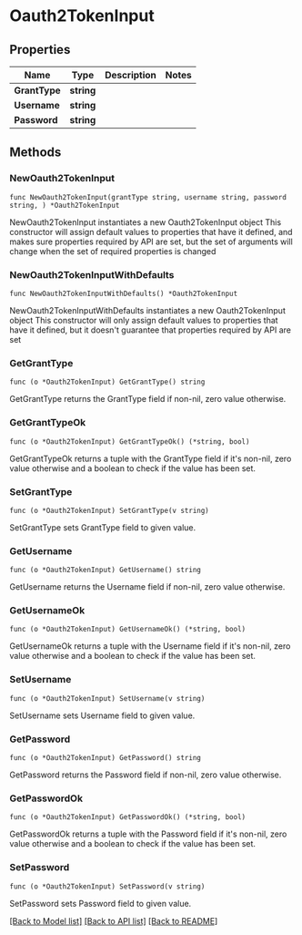 # Oauth2TokenInput

## Properties

Name | Type | Description | Notes
------------ | ------------- | ------------- | -------------
**GrantType** | **string** |  | 
**Username** | **string** |  | 
**Password** | **string** |  | 

## Methods

### NewOauth2TokenInput

`func NewOauth2TokenInput(grantType string, username string, password string, ) *Oauth2TokenInput`

NewOauth2TokenInput instantiates a new Oauth2TokenInput object
This constructor will assign default values to properties that have it defined,
and makes sure properties required by API are set, but the set of arguments
will change when the set of required properties is changed

### NewOauth2TokenInputWithDefaults

`func NewOauth2TokenInputWithDefaults() *Oauth2TokenInput`

NewOauth2TokenInputWithDefaults instantiates a new Oauth2TokenInput object
This constructor will only assign default values to properties that have it defined,
but it doesn't guarantee that properties required by API are set

### GetGrantType

`func (o *Oauth2TokenInput) GetGrantType() string`

GetGrantType returns the GrantType field if non-nil, zero value otherwise.

### GetGrantTypeOk

`func (o *Oauth2TokenInput) GetGrantTypeOk() (*string, bool)`

GetGrantTypeOk returns a tuple with the GrantType field if it's non-nil, zero value otherwise
and a boolean to check if the value has been set.

### SetGrantType

`func (o *Oauth2TokenInput) SetGrantType(v string)`

SetGrantType sets GrantType field to given value.


### GetUsername

`func (o *Oauth2TokenInput) GetUsername() string`

GetUsername returns the Username field if non-nil, zero value otherwise.

### GetUsernameOk

`func (o *Oauth2TokenInput) GetUsernameOk() (*string, bool)`

GetUsernameOk returns a tuple with the Username field if it's non-nil, zero value otherwise
and a boolean to check if the value has been set.

### SetUsername

`func (o *Oauth2TokenInput) SetUsername(v string)`

SetUsername sets Username field to given value.


### GetPassword

`func (o *Oauth2TokenInput) GetPassword() string`

GetPassword returns the Password field if non-nil, zero value otherwise.

### GetPasswordOk

`func (o *Oauth2TokenInput) GetPasswordOk() (*string, bool)`

GetPasswordOk returns a tuple with the Password field if it's non-nil, zero value otherwise
and a boolean to check if the value has been set.

### SetPassword

`func (o *Oauth2TokenInput) SetPassword(v string)`

SetPassword sets Password field to given value.



[[Back to Model list]](../README.md#documentation-for-models) [[Back to API list]](../README.md#documentation-for-api-endpoints) [[Back to README]](../README.md)


